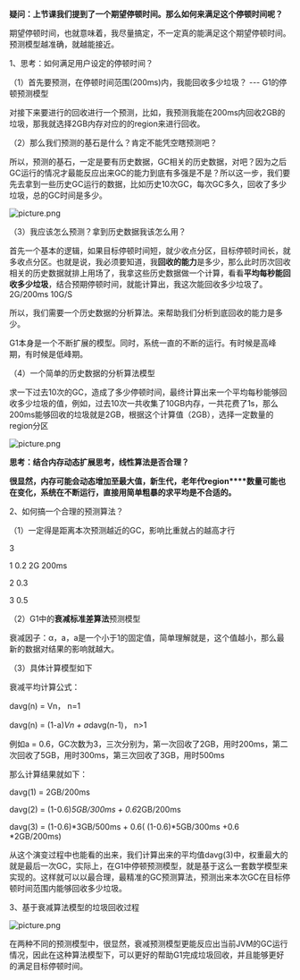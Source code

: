 **疑问：上节课我们提到了一个期望停顿时间。那么如何来满足这个停顿时间呢？**

期望停顿时间，也就意味着，我尽量搞定，不一定真的能满足这个期望停顿时间。预测模型越准确，就越能接近。

 

1、思考：如何满足用户设定的停顿时间？

（1）首先要预测，在停顿时间范围(200ms)内，我能回收多少垃圾？ --- G1的停顿预测模型

对接下来要进行的回收进行一个预测，比如，我预测我能在200ms内回收2GB的垃圾，那我就选择2GB内存对应的的region来进行回收。

 

（2）那么我们预测的基石是什么？肯定不能凭空瞎预测吧？

所以，预测的基石，一定是要有历史数据，GC相关的历史数据，对吧？因为之后GC运行的情况才最能反应出来GC的能力到底有多强是不是？所以这一步，我们要先去拿到一些历史GC运行的数据，比如历史10次GC，每次GC多久，回收了多少垃圾，总的GC时间是多少。

![picture.png](http://wechatapppro-1252524126.file.myqcloud.com/image/ueditor/76568700_1640327176.png)

 

（3）我应该怎么预测？拿到历史数据我该怎么用？

首先一个基本的逻辑，如果目标停顿时间短，就少收点分区，目标停顿时间长，就多收点分区。也就是说，我必须要知道，我**回收的能力**是多少，那么此时历次回收相关的历史数据就排上用场了，我拿这些历史数据做一个计算，看看**平均每秒能回收多少垃圾**，结合预期停顿时间，就能计算出，我这次能回收多少垃圾了。2G/200ms 10G/S

 

所以，我们需要一个历史数据的分析算法。来帮助我们分析到底回收的能力是多少。

G1本身是一个不断扩展的模型。同时，系统一直的不断的运行。有时候是高峰期，有时候是低峰期。

（4）一个简单的历史数据的分析算法模型 

求一下过去10次的GC，造成了多少停顿时间，最终计算出来一个平均每秒能够回收多少垃圾的值，例如，过去10次一共收集了10GB内存，一共花费了1s，那么200ms能够回收的垃圾就是2GB，根据这个计算值（2GB），选择一定数量的region分区

![picture.png](http://wechatapppro-1252524126.file.myqcloud.com/image/ueditor/77211400_1640327176.png)

**思考：结合内存动态扩展思考，线性算法是否合理？**

**很显然，内存可能会动态增加至最大值，新生代，老年代region****数量可能也在变化，系统在不断运行，直接用简单粗暴的求平均是不合适的。**

 

2、如何搞一个合理的预测算法？

（1）一定得是距离本次预测越近的GC，影响比重就占的越高才行

3

1 0.2 2G 200ms

2 0.3

3 0.5

（2）G1中的**衰减标准差算法**预测模型

衰减因子：α，a，a是一个小于1的固定值，简单理解就是，这个值越小，那么最新的数据对结果的影响就越大。

 

（3）具体计算模型如下

衰减平均计算公式：

davg(n) = Vn， n=1

davg(n) = (1-a)*Vn + a*davg(n-1)， n>1

 

例如a = 0.6，GC次数为3，三次分别为，第一次回收了2GB，用时200ms，第二次回收了5GB，用时300ms，第三次回收了3GB，用时500ms

那么计算结果就如下：

davg(1) = 2GB/200ms

davg(2) = (1-0.6)*5GB/300ms + 0.6*2GB/200ms

davg(3) = (1-0.6)*3GB/500ms + 0.6( (1-0.6)*5GB/300ms +0.6 *2GB/200ms)

 

从这个演变过程中也能看的出来，我们计算出来的平均值davg(3)中，权重最大的就是最后一次GC，实际上，在G1中停顿预测模型，就是基于这么一套数学模型来实现的。这样就可以以最合理，最精准的GC预测算法，预测出来本次GC在目标停顿时间范围内能够回收多少垃圾。

 

3、基于衰减算法模型的垃圾回收过程

![picture.png](http://wechatapppro-1252524126.file.myqcloud.com/image/ueditor/75138600_1640327176.png)

在两种不同的预测模型中，很显然，衰减预测模型更能反应出当前JVM的GC运行情况，因此在这种算法模型下，可以更好的帮助G1完成垃圾回收，并且能够更好的满足目标停顿时间。